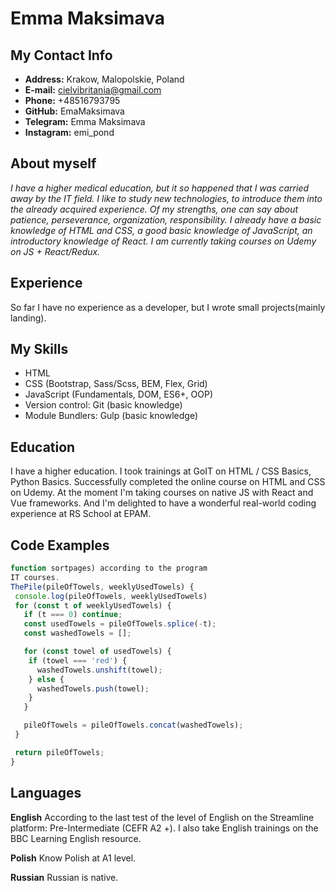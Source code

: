 # Emma Maksimava

## My Contact Info

 * **Address:** Krakow, Malopolskie, Poland
 * **E-mail:** cielvibritania@gmail.com
 * **Phone:** +48516793795
 * **GitHub:** EmaMaksimava
 * **Telegram:** Emma Maksimava
 * **Instagram:** emi_pond

 **About myself**
------------
 _I have a higher medical education, but it so happened that I was carried away by the IT field. I like to study new technologies, to introduce them into the already acquired experience. Of my strengths, one can say about patience, perseverance, organization, responsibility. I already have a basic knowledge of HTML and CSS, a good basic knowledge of JavaScript, an introductory knowledge of React. I am currently taking courses on Udemy on JS + React/Redux._

 **Experience**
----------
 So far I have no experience as a developer, but I wrote small projects(mainly landing).

 **My Skills**
---------
 * HTML
 * CSS (Bootstrap, Sass/Scss, BEM, Flex, Grid)
 * JavaScript (Fundamentals, DOM, ES6+, OOP)
 * Version control: Git (basic knowledge)
 * Module Bundlers: Gulp (basic knowledge)

**Education**
---------
 I have a higher education. I took trainings at GoIT on HTML / CSS Basics, Python Basics. Successfully completed the online course on HTML and CSS on Udemy. At the moment I'm taking courses on native JS with React and Vue frameworks. And I'm delighted to have a wonderful real-world coding experience at RS School at EPAM.

**Code Examples**
-------------
 ``` javascript
 function sortpages) according to the program
 IT courses.
 ThePile(pileOfTowels, weeklyUsedTowels) {
  console.log(pileOfTowels, weeklyUsedTowels)
  for (const t of weeklyUsedTowels) {
    if (t === 0) continue;
    const usedTowels = pileOfTowels.splice(-t);
    const washedTowels = [];

    for (const towel of usedTowels) {
     if (towel === 'red') {
       washedTowels.unshift(towel);
     } else {
       washedTowels.push(towel);
     }
    }

    pileOfTowels = pileOfTowels.concat(washedTowels);
  }

  return pileOfTowels;
 }
```

**Languages**
----------------
**English**
 According to the last test of the level of English on the Streamline platform: Pre-Intermediate (CEFR A2 +). I also take English trainings on the BBC Learning English resource.

 **Polish**
 Know Polish at A1 level.

 **Russian**
 Russian is native.